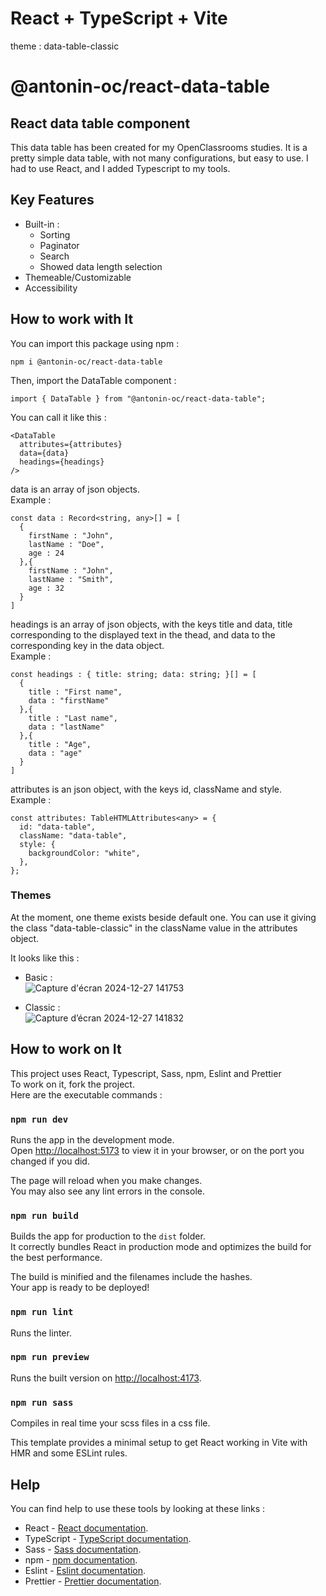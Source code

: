 # React + TypeScript + Vite

theme : data-table-classic

# @antonin-oc/react-data-table

## React data table component

This data table has been created for my OpenClassrooms studies. It is a pretty simple data table, with not many configurations, but easy to use. I had to use React, and I added Typescript to my tools.

## Key Features

- Built-in :
  - Sorting
  - Paginator
  - Search
  - Showed data length selection
- Themeable/Customizable
- Accessibility

## How to work with It

You can import this package using npm :

```
npm i @antonin-oc/react-data-table
```

Then, import the DataTable component :

```
import { DataTable } from "@antonin-oc/react-data-table";
```

You can call it like this :

```
<DataTable
  attributes={attributes}
  data={data}
  headings={headings}
/>
```

data is an array of json objects.\
Example :

```
const data : Record<string, any>[] = [
  {
    firstName : "John",
    lastName : "Doe",
    age : 24
  },{
    firstName : "John",
    lastName : "Smith",
    age : 32
  }
]
```

headings is an array of json objects, with the keys title and data, title corresponding to the displayed text in the thead, and data to the corresponding key in the data object.\
Example :

```
const headings : { title: string; data: string; }[] = [
  {
    title : "First name",
    data : "firstName"
  },{
    title : "Last name",
    data : "lastName"
  },{
    title : "Age",
    data : "age"
  }
]
```

attributes is an json object, with the keys id, className and style.\
Example :

```
const attributes: TableHTMLAttributes<any> = {
  id: "data-table",
  className: "data-table",
  style: {
    backgroundColor: "white",
  },
};
```

### Themes

At the moment, one theme exists beside default one. You can use it giving the class "data-table-classic" in the className value in the attributes object.

It looks like this :

- Basic :\
![Capture d'écran 2024-12-27 141753](https://github.com/user-attachments/assets/f889c0ca-5fd7-4ad3-93b7-c63c03b45d21)

- Classic :\
![Capture d’écran 2024-12-27 141832](https://github.com/user-attachments/assets/b72784a8-e92c-41fc-8c0f-4d44a501689b)

## How to work on It

This project uses React, Typescript, Sass, npm, Eslint and Prettier \
To work on it, fork the project.\
Here are the executable commands :

### `npm run dev`

Runs the app in the development mode.\
Open [http://localhost:5173](http://localhost:5173) to view it in your browser, or on the port you changed if you did.

The page will reload when you make changes.\
You may also see any lint errors in the console.

### `npm run build`

Builds the app for production to the `dist` folder.\
It correctly bundles React in production mode and optimizes the build for the best performance.

The build is minified and the filenames include the hashes.\
Your app is ready to be deployed!

### `npm run lint`

Runs the linter.

### `npm run preview`

Runs the built version on [http://localhost:4173](http://localhost:4173).

### `npm run sass`

Compiles in real time your scss files in a css file.

This template provides a minimal setup to get React working in Vite with HMR and some ESLint rules.

## Help

You can find help to use these tools by looking at these links :

- React - [React documentation](https://react.dev).
- TypeScript - [TypeScript documentation](https://www.typescriptlang.org/docs/).
- Sass - [Sass documentation](https://sass-lang.com/documentation/).
- npm - [npm documentation](https://docs.npmjs.com).
- Eslint - [Eslint documentation](https://eslint.org/docs/latest/).
- Prettier - [Prettier documentation](https://prettier.io/docs/en/).
